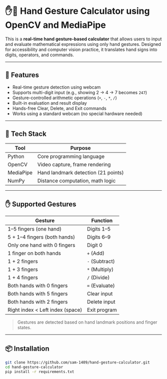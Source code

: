 # ✋🧠 Hand Gesture Calculator using OpenCV and MediaPipe

This is a **real-time hand gesture-based calculator** that allows users to input and evaluate mathematical expressions using only hand gestures. Designed for accessibility and computer vision practice, it translates hand signs into digits, operators, and commands.

---

## 🚀 Features

- Real-time gesture detection using webcam
- Supports multi-digit input (e.g., showing 2 → 4 → 7 becomes `247`)
- Gesture-controlled arithmetic operations (`+`, `-`, `*`, `/`)
- Built-in evaluation and result display
- Hands-free Clear, Delete, and Exit commands
- Works using a standard webcam (no special hardware needed)

---

## 🧠 Tech Stack

| Tool      | Purpose                             |
|-----------|-------------------------------------|
| Python    | Core programming language           |
| OpenCV    | Video capture, frame rendering      |
| MediaPipe | Hand landmark detection (21 points) |
| NumPy     | Distance computation, math logic    |

---

## ✋ Supported Gestures

| Gesture                           | Function        |
|-----------------------------------|-----------------|
| 1–5 fingers (one hand)            | Digits 1–5      |
| 5 + 1–4 fingers (both hands)      | Digits 6–9      |
| Only one hand with 0 fingers      | Digit 0         |
| 1 finger on both hands            | `+` (Add)       |
| 1 + 2 fingers                     | `-` (Subtract)  |
| 1 + 3 fingers                     | `*` (Multiply)  |
| 1 + 4 fingers                     | `/` (Divide)    |
| Both hands with 0 fingers         | `=` (Evaluate)  |
| Both hands with 5 fingers         | Clear input     |
| Both hands with 2 fingers         | Delete input    |
| Right index < Left index (space) | Exit program    |

> Gestures are detected based on hand landmark positions and finger states.

---

## 📦 Installation

```bash
git clone https://github.com/sam-1409/hand-gesture-calculator.git
cd hand-gesture-calculator
pip install -r requirements.txt
